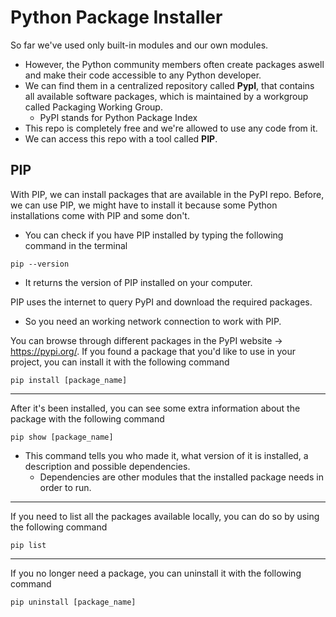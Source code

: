 # Python Package Installer

So far we've used only built-in modules and our own modules. 
* However, the Python community members often create packages aswell and make their code accessible to any Python developer. 
*  We can find them in a centralized repository called **PypI**, that contains all available software packages, which is maintained by a workgroup called Packaging Working Group.
    * PyPI stands for Python Package Index
* This repo is completely free and we're allowed to use any code from it. 
* We can access this repo with a tool called **PIP**.

## PIP

With PIP, we can install packages that are available in the PyPI repo. Before, we can use PIP, we might have to install it because some Python installations come with PIP and some don't. 
* You can check if you have PIP installed by typing the following command in the terminal
```
pip --version
```
* It returns the version of PIP installed on your computer.

PIP uses the internet to query PyPI and download the required packages. 
* So you need an working network connection to work with PIP.

You can browse through different packages in the PyPI website &rarr; https://pypi.org/. If you found a package that you'd like to use in your project, you can install it with the following command
```
pip install [package_name]
```
---
After it's been installed, you can see some extra information about the package with the following command
```
pip show [package_name]
```
* This command tells you who made it, what version of it is installed, a description and possible dependencies.
    * Dependencies are other modules that the installed package needs in order to run.
---
If you need to list all the packages available locally, you can do so by using the following command
```
pip list
```
---
If you no longer need a package, you can uninstall it with the following command
```
pip uninstall [package_name]
```

